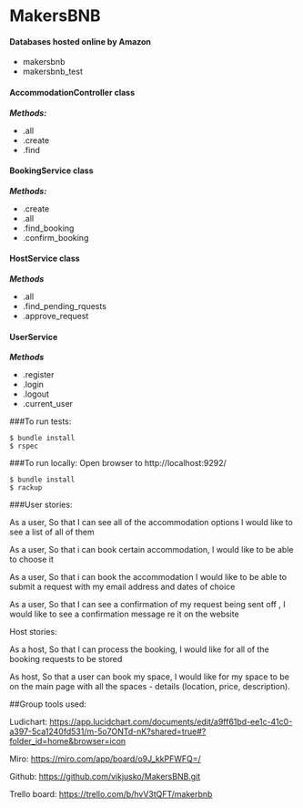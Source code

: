 # MakersBNB

#### Databases hosted online by Amazon

- makersbnb
- makersbnb_test

#### AccommodationController class

**_Methods:_**

- .all
- .create
- .find

#### BookingService class

**_Methods:_**

- .create
- .all
- .find_booking
- .confirm_booking

#### HostService class

**_Methods_**

- .all
- .find_pending_rquests
- .approve_request

#### UserService

**_Methods_**

- .register
- .login
- .logout
- .current_user

###To run tests:

```
$ bundle install
$ rspec
```

###To run locally:
Open browser to http://localhost:9292/

```
$ bundle install
$ rackup
```

###User stories:

As a user,
So that I can see all of the accommodation options
I would like to see a list of all of them

As a user,
So that i can book certain accommodation,
I would like to be able to choose it

As a user,
So that i can book the accommodation
I would like to be able to submit a request with my email address and dates of choice

As a user,
So that I can see a confirmation of my request being sent off ,
I would like to see a confirmation message re it on the website

Host stories:

As a host,
So that I can process the booking,
I would like for all of the booking requests to be stored

As host,
So that a user can book my space,
I would like for my space to be on the main page with all the spaces - details (location, price, description).

##Group tools used:

Ludichart:
https://app.lucidchart.com/documents/edit/a9ff61bd-ee1c-41c0-a397-5ca1240fd531/m-5o7ONTd-nK?shared=true#?folder_id=home&browser=icon

Miro:
https://miro.com/app/board/o9J_kkPFWFQ=/

Github:
https://github.com/vikjusko/MakersBNB.git

Trello board:
https://trello.com/b/hvV3tQFT/makerbnb
